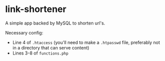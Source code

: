 # link-shortener

A simple app backed by MySQL to shorten url's.

Necessary config:

* Line 4 of `.htaccess` (you'll need to make a `.htpasswd` file, preferably not in a directory that can serve content)
* Lines 3-8 of `functions.php`